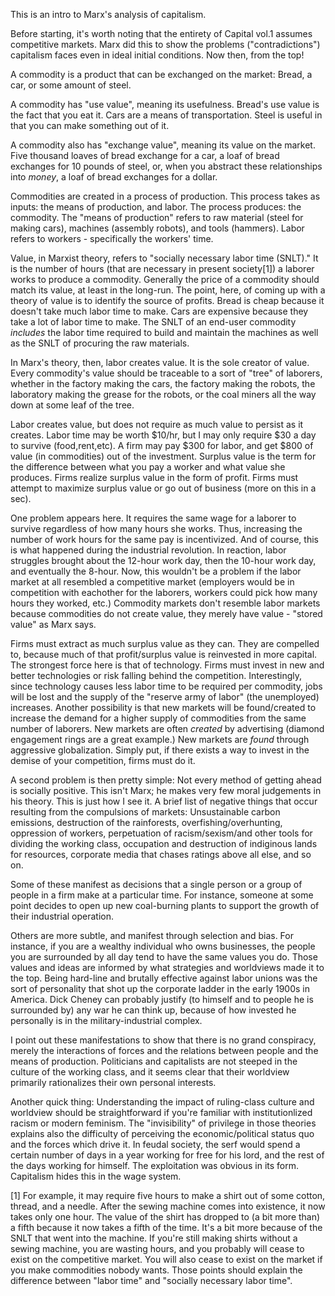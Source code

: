 This is an intro to Marx's analysis of capitalism. 

Before starting, it's worth noting that the entirety of Capital vol.1 assumes competitive markets. Marx did this to show the problems ("contradictions") capitalism faces even in ideal initial conditions. Now then, from the top!

A commodity is a product that can be exchanged on the market: Bread, a car, or some amount of steel.

A commodity has "use value", meaning its usefulness. Bread's use value is the fact that you eat it. Cars are a means of transportation. Steel is useful in that you can make something out of it.

A commodity also has "exchange value", meaning its value on the market. Five thousand loaves of bread exchange for a car, a loaf of bread exchanges for 10 pounds of steel, or, when you abstract these relationships into *money*, a loaf of bread exchanges for a dollar. 

Commodities are created in a process of production.
This process takes as inputs: the means of production, and labor. The process produces: the commodity.
The "means of production" refers to raw material (steel for making cars), machines (assembly robots), and tools (hammers).
Labor refers to workers - specifically the workers' time.

Value, in Marxist theory, refers to "socially necessary labor time (SNLT)." It is the number of hours (that are necessary in present society[1]) a laborer works to produce a commodity. Generally the price of a commodity should match its value, at least in the long-run. The point, here, of coming up with a theory of value is to identify the source of profits. Bread is cheap because it doesn't take much labor time to make. Cars are expensive because they take a lot of labor time to make. The SNLT of an end-user commodity *includes* the labor time required to build and maintain the machines as well as the SNLT of procuring the raw materials. 

In Marx's theory, then, labor creates value. It is the sole creator of value. Every commodity's value should be traceable to a sort of "tree" of laborers, whether in the factory making the cars, the factory making the robots, the laboratory making the grease for the robots, or the coal miners all the way down at some leaf of the tree. 

Labor creates value, but does not require as much value to persist as it creates. Labor time may be worth $10/hr, but I may only require $30 a day to survive (food,rent,etc). A firm may pay $300 for labor, and get $800 of value (in commodities) out of the investment. Surplus value is the term for the difference between what you pay a worker and what value she produces. Firms realize surplus value in the form of profit. Firms must attempt to maximize surplus value or go out of business (more on this in a sec).

One problem appears here. It requires the same wage for a laborer to survive regardless of how many hours she works. Thus, increasing the number of work hours for the same pay is incentivized. And of course, this is what happened during the industrial revolution. In reaction, labor struggles brought about the 12-hour work day, then the 10-hour work day, and eventually the 8-hour. Now, this wouldn't be a problem if the labor market at all resembled a competitive market (employers would be in competition with eachother for the laborers, workers could pick how many hours they worked, etc.) Commodity markets don't resemble labor markets because commodities do not create value, they merely have value - "stored value" as Marx says.

Firms must extract as much surplus value as they can. They are compelled to, because much of that profit/surplus value is reinvested in more capital. The strongest force here is that of technology. Firms must invest in new and better technologies or risk falling behind the competition. Interestingly, since technology causes less labor time to be required per commodity, jobs will be lost and the supply of the "reserve army of labor" (the unemployed) increases. Another possibility is that new markets will be found/created to increase the demand for a higher supply of commodities from the same number of laborers. New markets are often *created* by advertising (diamond engagement rings are a great example.) New markets are *found* through aggressive globalization. Simply put, if there exists a way to invest in the demise of your competition, firms must do it. 

A second problem is then pretty simple: Not every method of getting ahead is socially positive. This isn't Marx; he makes very few moral judgements in his theory. This is just how I see it. A brief list of negative things that occur resulting from the compulsions of markets: Unsustainable carbon emissions, destruction of the rainforests, overfishing/overhunting, oppression of workers, perpetuation of racism/sexism/and other tools for dividing the working class, occupation and destruction of indiginous lands for resources, corporate media that chases ratings above all else, and so on. 

Some of these manifest as decisions that a single person or a group of people in a firm make at a particular time. For instance, someone at some point decides to open up new coal-burning plants to support the growth of their industrial operation.

Others are more subtle, and manifest through selection and bias. For instance, if you are a wealthy individual who owns businesses, the people you are surrounded by all day tend to have the same values you do. Those values and ideas are informed by what strategies and worldviews made it to the top. Being hard-line and brutally effective against labor unions was the sort of personality that shot up the corporate ladder in the early 1900s in America. Dick Cheney can probably justify (to himself and to people he is surrounded by) any war he can think up, because of how invested he personally is in the military-industrial complex.

I point out these manifestations to show that there is no grand conspiracy, merely the interactions of forces and the relations between people and the means of production. Politicians and capitalists are not steeped in the culture of the working class, and it seems clear that their worldview primarily rationalizes their own personal interests. 

Another quick thing: Understanding the impact of ruling-class culture and worldview should be straightforward if you're familiar with institutionlized racism or modern feminism. The "invisibility" of privilege in those theories explains also the difficulty of perceiving the economic/political status quo and the forces which drive it. In feudal society, the serf would spend a certain number of days in a year working for free for his lord, and the rest of the days working for himself. The exploitation was obvious in its form. Capitalism hides this in the wage system. 

[1] For example, it may require five hours to make a shirt out of some cotton, thread, and a needle. After the sewing machine comes into existence, it now takes only one hour. The value of the shirt has dropped to (a bit more than) a fifth because it now takes a fifth of the time. It's a bit more because of the SNLT that went into the machine. If you're still making shirts without a sewing machine, you are wasting hours, and you probably will cease to exist on the competitive market. You will also cease to exist on the market if you make commodities nobody wants. Those points should explain the difference between "labor time" and "socially necessary labor time".